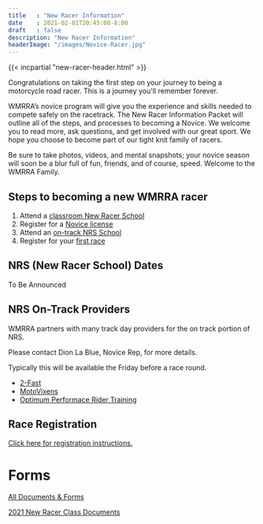 ```yaml
---
title   : "New Racer Information"
date    : 2021-02-01T20:45:00-8:00
draft   : false
description: "New Racer Information"
headerImage: "/images/Novice-Racer.jpg"
---
```


{{< incpartial "new-racer-header.html" >}}

Congratulations on taking the first step on your journey to being a motorcycle
road racer. This is a journey you'll remember forever.

WMRRA’s novice program will give you the experience and skills needed to compete
safely on the racetrack. The New Racer Information Packet will outline all of
the steps, and processes to becoming a Novice. We welcome you to read more,
ask questions, and get involved with our great sport. We hope you choose to
become part of our tight knit family of racers.

Be sure to take photos, videos, and mental snapshots; your novice season
will soon be a blur full of fun, friends, and of course, speed.
Welcome to the WMRRA Family.



## Steps to becoming a new WMRRA racer

1. Attend a [classroom New Racer School](#nrs-new-racer-school-dates)
1. Register for a [Novice license](/race/register)
1. Attend an [on-track NRS School](#nrs-on-track-providers)
1. Register for your [first race](/race/register)


## NRS (New Racer School) Dates

To Be Announced

## NRS On-Track Providers
WMRRA partners with many track day providers for the on track portion of NRS.

Please contact Dion La Blue, Novice Rep, for more details.

Typically this will be available the Friday before a race round.

- [2-Fast](https://2-fast.org/)
- [MotoVixens](https://motovixens.com/)
- [Optimum Performace Rider Training](https://optimum-performance.org/)


## Race Registration
[Click here for registration instructions.](/race/register)

# Forms
[All Documents & Forms](/resources/documents-and-forms)

[2021 New Racer Class Documents](https://drive.google.com/drive/folders/1Hs4HVXwj8818XKt0wttb_QKQtjhsuqvQ)